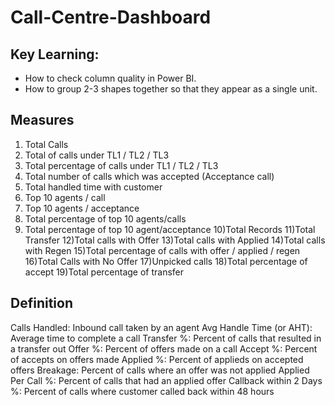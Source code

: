 # Call-Centre-Dashboard

## Key Learning:
- How to check column quality in Power BI.
- How to group 2-3 shapes together so that they appear as a single unit.


## Measures
1) Total Calls 
2) Total of calls under TL1 / TL2 / TL3
3) Total percentage of calls under TL1 / TL2 / TL3 
4) Total number of calls which was accepted (Acceptance call)
5) Total handled time with customer
6) Top 10 agents / call 
7) Top 10 agents / acceptance 
8) Total percentage of top 10 agents/calls 
9) Total percentage of top 10 agent/acceptance
10)Total Records
11)Total Transfer 
12)Total calls with Offer
13)Total calls with Applied 
14)Total calls with Regen
15)Total percentage of calls with offer / applied / regen
16)Total Calls with No Offer 
17)Unpicked calls 
18)Total percentage of accept 
19)Total percentage of transfer

## Definition
Calls Handled: Inbound call taken by an agent
Avg Handle Time (or AHT):	Average time to complete a call
Transfer %: Percent of calls that resulted in a transfer out
Offer %: Percent of offers made on a call
Accept %: 	Percent of accepts on offers made
Applied %: Percent of applieds on accepted offers
Breakage:	Percent of calls where an offer was not applied
Applied Per Call %:	Percent of calls that had an applied offer
Callback within 2 Days %:	Percent of calls where customer called back within 48 hours



